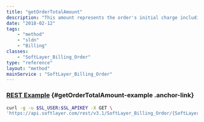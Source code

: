 ```yaml
---
title: "getOrderTotalAmount"
description: "This amount represents the order's initial charge including set up fee and taxes."
date: "2018-02-12"
tags:
    - "method"
    - "sldn"
    - "Billing"
classes:
    - "SoftLayer_Billing_Order"
type: "reference"
layout: "method"
mainService : "SoftLayer_Billing_Order"
---
```


### [REST Example](#getOrderTotalAmount-example) <a href="/article/rest/"><i class="fas fa-question"></i></a> {#getOrderTotalAmount-example .anchor-link} 
```bash
curl -g -u $SL_USER:$SL_APIKEY -X GET \
'https://api.softlayer.com/rest/v3.1/SoftLayer_Billing_Order/{SoftLayer_Billing_OrderID}/getOrderTotalAmount'
```

